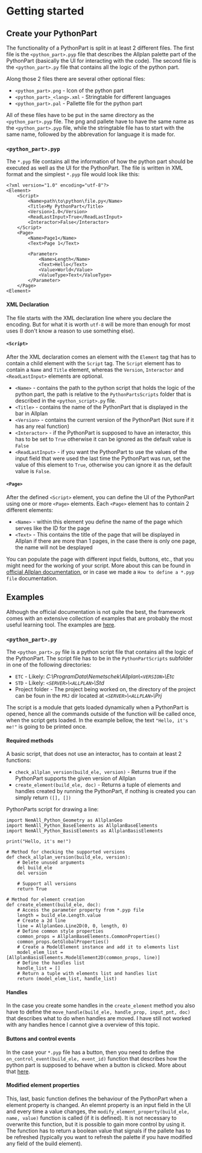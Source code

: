# Getting started

## Create your PythonPart

The functionality of a PythonPart is split in at least 2 different files. The first file is the `<python_part>.pyp` file that describes the Allplan palette part of the PythonPart (basically the UI for interacting with the code). The second file is the `<python_part>.py` file that contains all the logic of the python part. 

Along those 2 files there are several other optional files:
- `<python_part>.png` - Icon of the python part
- `<python_part>_<lang>.xml` - Stringtable for different languages
- `<python_part>.pal` - Pallette file for the python part

All of these files have to be put in the same directory as the `<python_part>.pyp` file. The png and pallete have to have the same name as the `<python_part>.pyp` file, while the stringtable file has to start with the same name, followed by the abbrevation for language it is made for.

### `<python_part>.pyp`

The `*.pyp` file contains all the information of how the python part should be executed as well as the UI for the PythonPart. The file is written in XML format and the simplest `*.pyp` file would look like this:

```
<?xml version="1.0" encoding="utf-8"?>
<Element>
    <Script>
        <Name>path\to\python\file.py</Name>
        <Title>My PythonPart</Title>
        <Version>1.0</Version>
        <ReadLastInput>True</ReadLastInput>
        <Interactor>False</Interactor>
    </Script>
    <Page>
        <Name>Page1</Name>
        <Text>Page 1</Text>

        <Parameter>
            <Name>Length</Name>
            <Text>Hello</Text>
            <Value>World</Value>
            <ValueType>Text</ValueType>
        </Parameter>
    </Page>
<Element>
```

#### XML Declaration
The file starts with the XML declaration line where you declare the encoding. But for what it is worth `utf-8` will be more than enough for most uses (I don't know a reason to use something else).

#### `<Script>`

After the XML declaration comes an element with the `Element` tag that has to contain a child element with the `Script` tag. The `Script` element has to contain a `Name` and `Title` element, whereas the `Version`,  `Interactor` and `<ReadLastInput>` elements are optional.

- `<Name>` - contains the path to the python script that holds the logic of the python part, the path is relative to the `PythonPartsScripts` folder that is described in the `<python_script>.py` file.
- `<Title>` - contains the name of the PythonPart that is displayed in the bar in Allplan
- `<Version>` - contains the current version of the PythonPart (Not sure if it has any real function)
- `<Interactor>` - if the PythonPart is supposed to have an interactor, this has to be set to `True` otherwise it can be ignored as the default value is `False`
- `<ReadLastInput>` - if you want the PythonPart to use the values of the input field that were used the last time the PythonPart was run, set the value of this element to `True`, otherwise you can ignore it as the default value is `False`. 

#### `<Page>`

After the defined `<Script>` element, you can define the UI of the PythonPart using one or more `<Page>` elements. Each `<Page>` element has to contain 2 different elements:

- `<Name>` - within this element you define the name of the page which serves like the ID for the page
- `<Text>` - This contains the title of the page that will be displayed in Allplan if there are more than 1 pages, in the case there is only one page, the name will not be desplayed

You can populate the page with different input fields, buttons, etc., that you might need for the working of your script. More about this can be found in [official Allplan documentation](https://pythonparts.allplan.com/2021-1/How_to_define_the_PythonPart_pyp_file.htm), or in case we made a `How to define a *.pyp file` documentation.

## Examples

Although the official documentation is not quite the best, the framework comes with an extensive collection of examples that are probably the most useful learning tool. The examples are [here](C:\ProgramData\Nemetschek\Allplan\2021\Etc\Examples\PythonParts).

### `<python_part>.py`

The `<python_part>.py` file is a python script file that contains all the logic of the PythonPart. The script file has to be in the `PythonPartScripts` subfolder in one of the following directories: 

- `ETC` - Likely: *C:\ProgramData\Nemetschek\Allplan\\`<VERSION>`\Etc*
- `STD` - Likely: *`<SERVER>`\\`<ALLPLAN>`\Std*
- Project folder - The project being worked on, the directory of the project can be foun in the `PRJ` dir located at *`<SERVER>`\\`<ALLPLAN>`\Prj*

The script is a module that gets loaded dynamically when a PythonPart is opened, hence all the commands outside of the function will be called once, when the script gets loaded. In the example bellow, the text `"Hello, it's me!"` is going to be printed once.

#### Required methods

A basic script, that does not use an interactor, has to contain at least 2 functions:

- `check_allplan_version(build_ele, version)` -  Returns true if the PythonPart supports the given version of Allplan
- `create_element(build_ele, doc)` - Returns a tuple of elements and handles created by running the PythonPart, if nothing is created you can simply return `([], [])`
  
PythonParts script for drawing a line:

```
import NemAll_Python_Geometry as AllplanGeo
import NemAll_Python_BaseElements as AllplanBaseElements
import NemAll_Python_BasisElements as AllplanBasisElements

print("Hello, it's me!")

# Method for checking the supported versions
def check_allplan_version(build_ele, version):
    # Delete unused arguments
    del build_ele
    del version
 
    # Support all versions
    return True
 
# Method for element creation
def create_element(build_ele, doc):
    # Access the parameter property from *.pyp file
    length = build_ele.Length.value
    # Create a 2d line
    line = AllplanGeo.Line2D(0, 0, length, 0)
    # Define common style properties
    common_props = AllplanBaseElements.CommonProperties()
    common_props.GetGlobalProperties()
    # Create a ModelElement instance and add it to elements list
    model_elem_list = [AllplanBasisElements.ModelElement2D(common_props, line)]
    # Define the handles list
    handle_list = []
    # Return a tuple with elements list and handles list
    return (model_elem_list, handle_list)
```

#### Handles

In the case you create some handles in the `create_element` method you also have to define the `move_handle(build_ele, handle_prop, input_pnt, doc)` that describes what to do when handles are moved. I have still not worked with any handles hence I cannot give a overview of this topic.

#### Buttons and control events

In the case your `*.pyp` file has a button, then you need to define the `on_control_event(build_ele, event_id)` function that describes how the python part is supposed to behave when a button is clicked. More about that [here](./ButtonsAndControlEvents.md).

#### Modified element properties

This, last, basic function defines the behaviour of the PythonPart when a element property is changed. An elemnt property is an input field in the UI and every time a value changes, the `modify_element_property(build_ele, name, value)` function is called (if it is defined). It is not necessary to overwrite this function, but it is possible to gain more control by using it. The function has to return a boolean value that signals if the pallete has to be refreshed (typically you want to refresh the palette if you have modified any field of the build element).